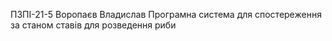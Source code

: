 ПЗПІ-21-5
Воропаєв Владислав
Програмна система для спостереження за станом ставів для розведення риби
